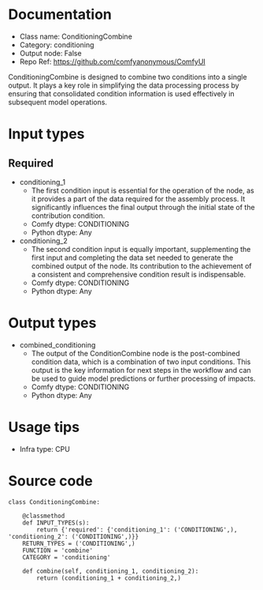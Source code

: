 # Documentation
- Class name: ConditioningCombine
- Category: conditioning
- Output node: False
- Repo Ref: https://github.com/comfyanonymous/ComfyUI

ConditioningCombine is designed to combine two conditions into a single output. It plays a key role in simplifying the data processing process by ensuring that consolidated condition information is used effectively in subsequent model operations.

# Input types
## Required
- conditioning_1
    - The first condition input is essential for the operation of the node, as it provides a part of the data required for the assembly process. It significantly influences the final output through the initial state of the contribution condition.
    - Comfy dtype: CONDITIONING
    - Python dtype: Any
- conditioning_2
    - The second condition input is equally important, supplementing the first input and completing the data set needed to generate the combined output of the node. Its contribution to the achievement of a consistent and comprehensive condition result is indispensable.
    - Comfy dtype: CONDITIONING
    - Python dtype: Any

# Output types
- combined_conditioning
    - The output of the ConditionCombine node is the post-combined condition data, which is a combination of two input conditions. This output is the key information for next steps in the workflow and can be used to guide model predictions or further processing of impacts.
    - Comfy dtype: CONDITIONING
    - Python dtype: Any

# Usage tips
- Infra type: CPU

# Source code
```
class ConditioningCombine:

    @classmethod
    def INPUT_TYPES(s):
        return {'required': {'conditioning_1': ('CONDITIONING',), 'conditioning_2': ('CONDITIONING',)}}
    RETURN_TYPES = ('CONDITIONING',)
    FUNCTION = 'combine'
    CATEGORY = 'conditioning'

    def combine(self, conditioning_1, conditioning_2):
        return (conditioning_1 + conditioning_2,)
```